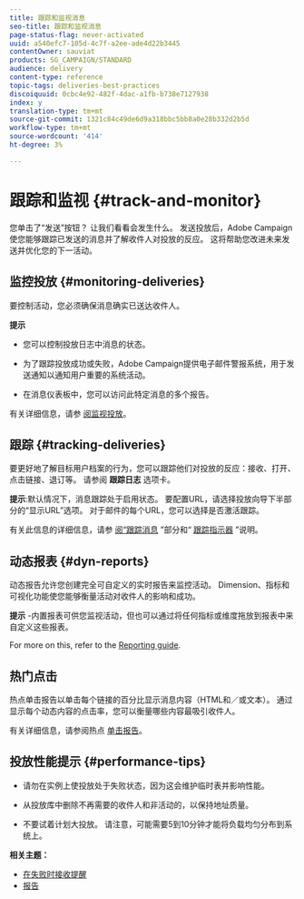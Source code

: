 ```yaml
---
title: 跟踪和监视消息
seo-title: 跟踪和监视消息
page-status-flag: never-activated
uuid: a540efc7-105d-4c7f-a2ee-ade4d22b3445
contentOwner: sauviat
products: SG_CAMPAIGN/STANDARD
audience: delivery
content-type: reference
topic-tags: deliveries-best-practices
discoiquuid: 0cbc4e92-482f-4dac-a1fb-b738e7127938
index: y
translation-type: tm+mt
source-git-commit: 1321c84c49de6d9a318bbc5bb8a0e28b332d2b5d
workflow-type: tm+mt
source-wordcount: '414'
ht-degree: 3%

---
```



# 跟踪和监视 {#track-and-monitor}

您单击了“发送”按钮？ 让我们看看会发生什么。 发送投放后，Adobe Campaign使您能够跟踪已发送的消息并了解收件人对投放的反应。 这将帮助您改进未来发送并优化您的下一活动。

## 监控投放 {#monitoring-deliveries}

要控制活动，您必须确保消息确实已送达收件人。

**提示**

* 您可以控制投放日志中消息的状态。

* 为了跟踪投放成功或失败，Adobe Campaign提供电子邮件警报系统，用于发送通知以通知用户重要的系统活动。

* 在消息仪表板中，您可以访问此特定消息的多个报告。

有关详细信息，请参 [阅监视投放](../../sending/using/monitoring-a-delivery.md)。

## 跟踪 {#tracking-deliveries}

要更好地了解目标用户档案的行为，您可以跟踪他们对投放的反应：接收、打开、点击链接、退订等。 请参阅 **跟踪日志** 选项卡。

**提示**:默认情况下，消息跟踪处于启用状态。 要配置URL，请选择投放向导下半部分的“显示URL”选项。 对于邮件的每个URL，您可以选择是否激活跟踪。

有关此信息的详细信息，请参 [阅“跟踪消息](../../sending/using/tracking-messages.md) ”部分和“ [跟踪指示器](../../reporting/using/tracking-indicators.md) ”说明。

## 动态报表 {#dyn-reports}

动态报告允许您创建完全可自定义的实时报告来监控活动。 Dimension、指标和可视化功能使您能够衡量活动对收件人的影响和成功。

**提示** -内置报表可供您监视活动，但也可以通过将任何指标或维度拖放到报表中来自定义这些报表。

For more on this, refer to the [Reporting guide](../../reporting/using/about-dynamic-reports.md).

## 热门点击

热点单击报告以单击每个链接的百分比显示消息内容（HTML和／或文本）。 通过显示每个动态内容的点击率，您可以衡量哪些内容最吸引收件人。

有关详细信息，请参阅热点 [单击报告](../../reporting/using/hot-clicks.md)。

## 投放性能提示 {#performance-tips}

* 请勿在实例上使投放处于失败状态，因为这会维护临时表并影响性能。

* 从投放库中删除不再需要的收件人和非活动的，以保持地址质量。

* 不要试着计划大投放。 请注意，可能需要5到10分钟才能将负载均匀分布到系统上。

**相关主题：**

* [在失败时接收提醒](../../sending/using/receiving-alerts-when-failures-happen.md)
* [报告](../../reporting/using/about-dynamic-reports.md)
